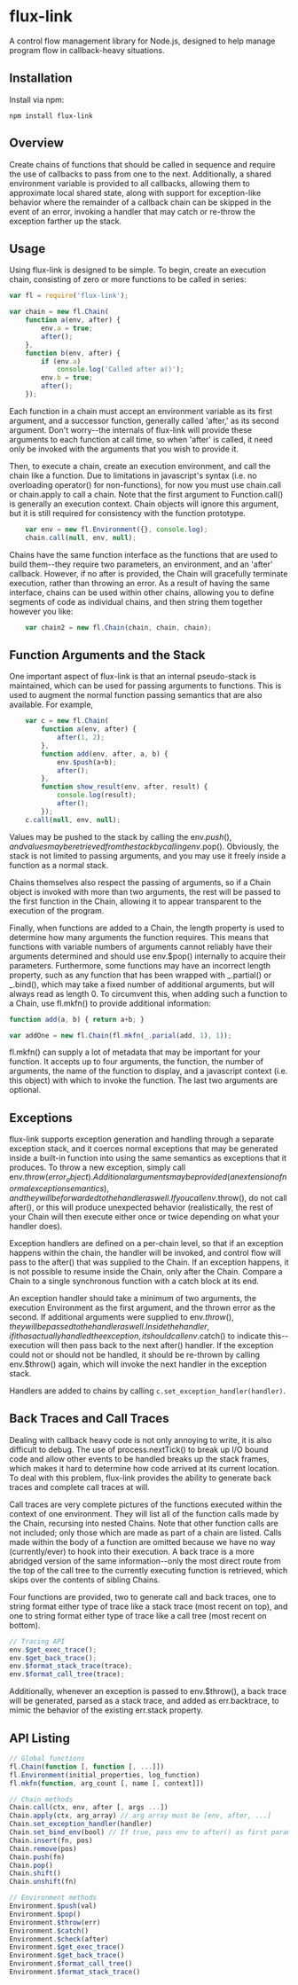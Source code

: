 flux-link
=========

A control flow management library for Node.js, designed to help manage program flow in callback-heavy situations.

## Installation

Install via npm:

```
npm install flux-link
```

## Overview

Create chains of functions that should be called in sequence and require the use of callbacks to pass from one to the next. Additionally, a shared environment variable is provided to all callbacks, allowing them to approximate local shared state, along with support for exception-like behavior where the remainder of a callback chain can be skipped in the event of an error, invoking a handler that may catch or re-throw the exception farther up the stack.

## Usage

Using flux-link is designed to be simple. To begin, create an execution chain, consisting of zero or more functions to be called in series:

```javascript
var fl = require('flux-link');

var chain = new fl.Chain(
    function a(env, after) {
        env.a = true;
        after();
    },
    function b(env, after) {
        if (env.a)
            console.log('Called after a()');
        env.b = true;
        after();
    });
```

Each function in a chain must accept an environment variable as its first argument, and a successor function, generally called 'after,' as its second argument. Don't worry--the internals of flux-link will provide these arguments to each function at call time, so when 'after' is called, it need only be invoked with the arguments that you wish to provide it.

Then, to execute a chain, create an execution environment, and call the chain like a function. Due to limitations in javascript's syntax (i.e. no overloading operator() for non-functions), for now you must use chain.call or chain.apply to call a chain. Note that the first argument to Function.call() is generally an execution context. Chain objects will ignore this argument, but it is still required for consistency with the function prototype.

```javascript
    var env = new fl.Environment({}, console.log);
    chain.call(null, env, null);
```

Chains have the same function interface as the functions that are used to build them--they require two parameters, an environment, and an 'after' callback. However, if no after is provided, the Chain will gracefully terminate execution, rather than throwing an error. As a result of having the same interface, chains can be used within other chains, allowing you to define segments of code as individual chains, and then string them together however you like:

```javascript
    var chain2 = new fl.Chain(chain, chain, chain);
```

## Function Arguments and the Stack
One important aspect of flux-link is that an internal pseudo-stack is maintained, which can be used for passing arguments to functions. This is used to augment the normal function passing semantics that are also available. For example,

```javascript
    var c = new fl.Chain(
        function a(env, after) {
            after(1, 2);
        },
        function add(env, after, a, b) {
            env.$push(a+b);
            after();
        },
        function show_result(env, after, result) {
            console.log(result);
            after();
        });
    c.call(null, env, null);
```

Values may be pushed to the stack by calling the env.$push(), and values may be retrieved from the stack by calling env.$pop(). Obviously, the stack is not limited to passing arguments, and you may use it freely inside a function as a normal stack.

Chains themselves also respect the passing of arguments, so if a Chain object is invoked with more than two arguments, the rest will be passed to the first function in the Chain, allowing it to appear transparent to the execution of the program.

Finally, when functions are added to a Chain, the length property is used to determine how many arguments the function requires. This means that functions with variable numbers of arguments cannot reliably have their arguments determined and should use env.$pop() internally to acquire their parameters. Furthermore, some functions may have an incorrect length property, such as any function that has been wrapped with _.partial() or _.bind(), which may take a fixed number of additional arguments, but will always read as length 0. To circumvent this, when adding such a function to a Chain, use fl.mkfn() to provide additional information:

```javascript
function add(a, b) { return a+b; }

var addOne = new fl.Chain(fl.mkfn(_.parial(add, 1), 1));
```

fl.mkfn() can supply a lot of metadata that may be important for your function. It accepts up to four arguments, the function, the number of arguments, the name of the function to display, and a javascript context (i.e. this object) with which to invoke the function. The last two arguments are optional.

## Exceptions

flux-link supports exception generation and handling through a separate exception stack, and it coerces normal exceptions that may be generated inside a built-in function into using the same semantics as exceptions that it produces. To throw a new exception, simply call env.$throw(error_object). Additional arguments may be provided (an extension of normal exception semantics), and they will be forwarded to the handler as well. If you call env.$throw(), do not call after(), or this will produce unexpected behavior (realistically, the rest of your Chain will then execute either once or twice depending on what your handler does).

Exception handlers are defined on a per-chain level, so that if an exception happens within the chain, the handler will be invoked, and control flow will pass to the after() that was supplied to the Chain. If an exception happens, it is not possible to resume inside the Chain, only after the Chain. Compare a Chain to a single synchronous function with a catch block at its end.

An exception handler should take a minimum of two arguments, the execution Environment as the first argument, and the thrown error as the second. If additional arguments were supplied to env.$throw(), they will be passed to the handler as well. Inside the handler, if it has actually handled the exception, it should call env.$catch() to indicate this--execution will then pass back to the next after() handler. If the exception could not or should not be handled, it should be re-thrown by calling env.$throw() again, which will invoke the next handler in the exception stack.

Handlers are added to chains by calling ```c.set_exception_handler(handler)```.

## Back Traces and Call Traces

Dealing with callback heavy code is not only annoying to write, it is also difficult to debug. The use of process.nextTick() to break up I/O bound code and allow other events to be handled breaks up the stack frames, which makes it hard to determine how code arrived at its current location. To deal with this problem, flux-link provides the ability to generate back traces and complete call traces at will.

Call traces are very complete pictures of the functions executed within the context of one environment. They will list all of the function calls made by the Chain, recursing into nested Chains. Note that other function calls are not included; only those which are made as part of a chain are listed. Calls made within the body of a function are omitted because we have no way (currently/ever) to hook into their execution. A back trace is a more abridged version of the same information--only the most direct route from the top of the call tree to the currently executing function is retrieved, which skips over the contents of sibling Chains.

Four functions are provided, two to generate call and back traces, one to string format either type of trace like a stack trace (most recent on top), and one to string format either type of trace like a call tree (most recent on bottom).

```javascript
// Tracing API
env.$get_exec_trace();
env.$get_back_trace();
env.$format_stack_trace(trace);
env.$format_call_tree(trace);
```

Additionally, whenever an exception is passed to env.$throw(), a back trace will be generated, parsed as a stack trace, and added as err.backtrace, to mimic the behavior of the existing err.stack property.

## API Listing
```javascript
// Global functions
fl.Chain(function [, function [, ...]])
fl.Environment(initial_properties, log_function)
fl.mkfn(function, arg_count [, name [, context]])

// Chain methods
Chain.call(ctx, env, after [, args ...])
Chain.apply(ctx, arg_array) // arg array must be [env, after, ...]
Chain.set_exception_handler(handler)
Chain.set_bind_env(bool) // If true, pass env to after() as first parameter
Chain.insert(fn, pos)
Chain.remove(pos)
Chain.push(fn)
Chain.pop()
Chain.shift()
Chain.unshift(fn)

// Environment methods
Environment.$push(val)
Environment.$pop()
Environment.$throw(err)
Environment.$catch()
Environment.$check(after)
Environment.$get_exec_trace()
Environment.$get_back_trace()
Environment.$format_call_tree()
Environment.$format_stack_trace()
```




